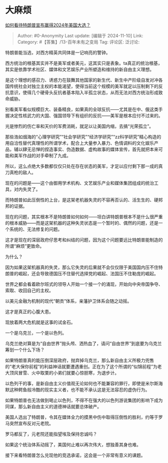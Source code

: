 # 大麻烦
[如何看待特朗普宣布赢得2024年美国大选？](https://www.zhihu.com/question/3307746073/answer/27689051428)

> Author: #0-Anonymity
> Last update: [编辑于 2024-11-10]
> Link:
> Category: #【答集】/13-百年未有之变局
> Tag:
> 评论区:
> 泛讨论:

特朗普能当选，对西方精英共同体是一记响亮的警钟。

西方统治的根基其实并不是美军或者美元，这其实只是表象。ta真正的统治根基，其实是依靠学术社区、媒体和文艺娱乐产业所塑造和维持的新自由主义理想。

是这个理想的感召力、诱惑力在鼓舞其他国家的新生代、新生中产阶级自发对冲各国传统社会对独立主权的本能渴望，使得当前这个规模的美军就足以压制剩下的反抗意识，使得几个硬骨头反抗者基本陷入半孤立状态，从而无法对西方统治形成致命威胁。

别看美军看似规模巨大、装备精良，如果真的全球反抗——尤其是在中、俄这类手握决定性核武力的大国、强国领导下有组织的反抗——美军是根本应付不过来的。

光是惨烈的伤亡率和天价的军费消耗，就足以让美国内缩，去搞“光荣孤立”。

那些浩如烟海的“心理学研究”“社会学研究”“经济学研究”“zz科学研究”精心构造的用自洽性替代真理性的所谓学术，配合上大量参入暴力、色情调料的文化娱乐产品，辅以肆无忌惮的捏造事实、伪造数据、虚构故事的媒体宣传，首先就把本来可能和美军作战的对手牵制了九成。

所以，这么点绝大多数都仅仅只处在存在状态的美军，才足以应付剩下那一成的真刀真枪的敌人。

现在的问题是——这个由御用学术机构、文艺娱乐产业和媒体集团组成的统治工具，对内失灵了。

而特朗普如此压倒性的上台，是这架老机器失灵的不容再否认的、活生生的、硬邦邦的证据。

现在的问题，其实根本不是特朗普如何如何——坦白讲特朗普根本不是什么很严重的根本威胁——而是这架机器的这种失灵状态是一个暂时的、偶然的问题，还是一个系统的、无法修复的问题。

这才是现在的深层政府仔思考和纠结的问题，因为这个问题要远比特朗普能制造的所谓“麻烦”更致命。

为什么？

因为如果这架机器真的失灵，那么它失灵的后果就不会仅仅限于美国国内压不住特朗普的崛起，还会导致德国压不住替代选择党的崛起、法国压不住勒庞的崛起。

世界之都会看着欧尔班式的领导人开始一个接一个的涌现，开始向中央帝国争夺、索取、收回自己的主权。

以美元金融为机制的现代“朝贡”体系，亲藩护卫体系会随之动摇。

这才是真正的心腹大患。

现放着两大危机就是这事的试金石。

一个是乌克兰，一个是以色列。

乌克兰绝对算是为“自由世界”抛头颅、洒热血了，请问“自由世界”到底要为乌克兰筹划一个什么下场？

如果特朗普真的能压倒深层政府，抛弃掉乌克兰，那么新自由主义所极力兜售的“老大保你前程”的利益神话就要遭遇重创。正在为了这个所谓的“似锦前程”为老大顶风冒雪、火中取栗的小弟们就要心惊胆寒，为退步计。

以色列干的事，是新自由主义价值观无论如何也不能兼容的罪行，即使是米尔斯海默这种鳄鱼般冷酷的现实主义者，也不能不承认这是无法容忍的虚伪行为。

如果特朗普也无法做到喝止以色列，不得不在强大的以色列游说集团的影响下成为同谋，那么新自由主义的道德神话就要总体破产。

美国人选出了特朗普，令其在媒体全力的摸黑中伤中取得压倒性的胜利，约等于罗马突然宣布反对元老院。

罗马都反了，元老院还能指望埃及保持忠诚吗？

如果这个统治体系动摇了，美国何止难以再次伟大，想独善其身也难。

接下来看特朗普怎么兑现他的竞选承诺，这会是一个非常有意义的课题。
